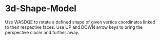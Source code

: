 # 3d-Shape-Model
Use WASDQE to rotate a defined shape of given vertice coordinates linked to their respective faces.
Use UP and DOWN arrow keys to bring the perspective closer and further away.

